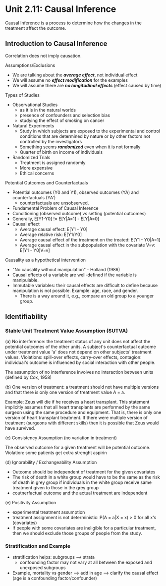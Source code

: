 # Unit 2.11: Causal Inference

Causal Inference is a process to determine how the changes in the treatment affect the outcome.

## Introduction to Causal Inference

Correlation does not imply causation.

Assumptions/Exclusions
   * We are talking about the ***average effect***, not individual effect
   * We will assume no ***effect modification*** for the examples
   * We will assume there are ***no longitudinal effects*** (effect caused by time)
   
Types of Studies
  * Observational Studies
    * as it is in the natural worlds
    * presence of confounders and selection bias
    * studying the effect of smoking on cancer
  * Natural Experiments
    * Study in which subjects are exposed to the experimental and control conditions that are determined by nature or by other factors not controlled by the investigators
    * Something seems ***randomized*** even when it is not formally
    * Quarter of birth on income of individuals
  * Randomized Trials
    * Treatment is assigned randomly
    * More expensive
    * Ethical concerns
   
Potential Outcomes and Counterfactuals
  * Potential outcomes (Y0 and Y1), observed outcomes (YA) and counterfactuals (YA')
    * counterfactuals are unsobserved.
  * Fundamental Problem of Causal Inference
  * Conditioning (observed outcome) vs setting (potential outcomes)
  * Generally, E[Y1-Y0] != E[Y|A=1] - E[Y|A=0]
  * Causal effect
    * Average causal effect: E[Y1 - Y0]
    * Average relative risk: E[Y1/Y0]
    * Average causal effect of the treatment on the treated: E[Y1 - Y0|A=1]
    * Average causal effect in the subpopulation with the covariate V=v: E[Y1 - Y0|V=v]
    
Causality as a hypothetical intervention    
  * "No causality without manipulation" - Holland (1986)
  * Causal effects of a variable are well-defined if the variable is manipulable.
  * Immutable variables: their causal effects are difficult to define because manipulation is not possible. Example: age, race, and gender.
    * There is a way around it, e.g., compare an old group to a younger group.

## Identifiability

### Stable Unit Treatment Value Assumption (SUTVA)

(a) No interference: the treatment status of any unit does not affect the potential outcomes of the other units. A subject's counterfactual outcome under treatment value 'a' does not depend on other subjects' treatment values. Violations: spill-over effects, carry-over effects, contagion: individual's outcome is influenced by social interaction with other people.
  
The assumption of no interference involves no interaction between units (defined by Cox, 1958)

(b) One version of treatment: a treatment should not have multiple versions and that there is only one version of treatment value A = a.

Example: Zeus will die if he receives a heart transplant. This statement implicitly assumes that all heart transplants are performed by the same surgeon using the same procedure and equipment. That is, there is only one version of heart transplant treatment. If there were multiple version of treatment (surgeons with different skills) then it is possible that Zeus would have survived.
  
(c) Consistency Assumption (no variation in treatment)

The observed outcome for a given treatment will be potential outcome.
Violation: some patients get extra strenght aspirin

(d) Ignorability / Exchangeability Assumption
  * Outcome should be independent of treatment for the given covariates
  * The risk of death in a white group would have to be the same as the risk of death in grey group if individuals in the white group receive same treatment given to those in the grey group
  * coutnerfactual outcome and the actual treatment are independent
  
(e) Positivity Assumption
  * experimental treatment assumption
  * treatment assignment is not deterministic: P(A = a|X = x) > 0 for all x's (covariates)
  * If people with some covariates are ineligible for a particular treatment, then we should exclude those groups of people from the study.
  
### Stratification and Example
  * stratification helps: subgroups --> strata
    * confounding factor may not vary at all between the exposed and unexposed subgroups
  * Example, mortality vs gender --> add in age --> clarify the causal effect (age is a confounding factor/confounder)
  
  
